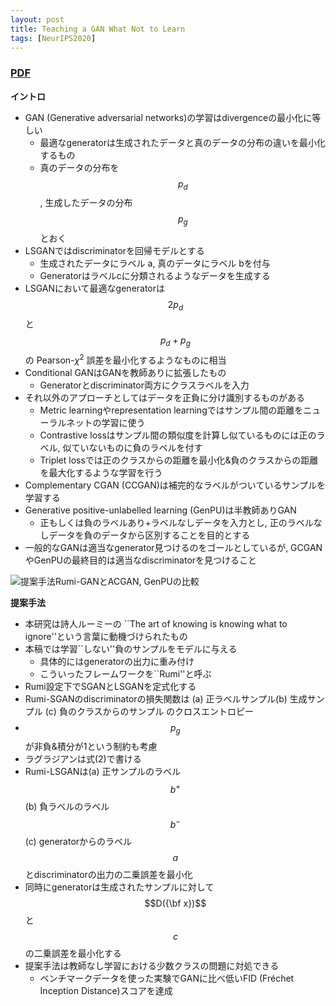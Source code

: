 ```yaml
---
layout: post
title: Teaching a GAN What Not to Learn
tags: [NeurIPS2020]
---
```


### [PDF](https://papers.nips.cc/paper/2020/hash/29405e2a4c22866a205f557559c7fa4b-Abstract.html)
**イントロ**
- GAN (Generative adversarial networks)の学習はdivergenceの最小化に等しい
  - 最適なgeneratorは生成されたデータと真のデータの分布の違いを最小化するもの
  - 真のデータの分布を$$p_d$$, 生成したデータの分布 $$p_g$$とおく
- LSGANではdiscriminatorを回帰モデルとする
  - 生成されたデータにラベル a, 真のデータにラベル bを付与
  - Generatorはラベルcに分類されるようなデータを生成する
- LSGANにおいて最適なgeneratorは $$2p_d$$と $$p_d+p_g$$の Pearson-$\chi^2$ 誤差を最小化するようなものに相当
- Conditional GANはGANを教師ありに拡張したもの
  - Generatorとdiscriminator両方にクラスラベルを入力
- それ以外のアプローチとしてはデータを正負に分け識別するものがある
  - Metric learningやrepresentation learningではサンプル間の距離をニューラルネットの学習に使う
  - Contrastive lossはサンプル間の類似度を計算し似ているものには正のラベル, 似ていないものに負のラベルを付す
  - Triplet lossでは正のクラスからの距離を最小化&負のクラスからの距離を最大化するような学習を行う
- Complementary CGAN (CCGAN)は補完的なラベルがついているサンプルを学習する
- Generative positive-unlabelled learning (GenPU)は半教師ありGAN
  - 正もしくは負のラベルあり+ラベルなしデータを入力とし, 正のラベルなしデータを負のデータから区別することを目的とする
- 一般的なGANは適当なgenerator見つけるのをゴールとしているが, GCGANやGenPUの最終目的は適当なdiscriminatorを見つけること

![提案手法Rumi-GANとACGAN, GenPUの比較](../_site/assets/Rumi-GAN.png)

**提案手法**
- 本研究は詩人ルーミーの ``The art of knowing is knowing what to ignore''という言葉に動機づけられたもの
- 本稿では学習``しない''負のサンプルをモデルに与える
  - 具体的にはgeneratorの出力に重み付け
  - こういったフレームワークを``Rumi''と呼ぶ  
- Rumi設定下でSGANとLSGANを定式化する
- Rumi-SGANのdiscriminatorの損失関数は (a) 正ラベルサンプル(b) 生成サンプル (c) 負のクラスからのサンプル のクロスエントロピー
- $$p_g$$が非負&積分が1という制約も考慮
- ラグラジアンは式(2)で書ける
- Rumi-LSGANは(a) 正サンプルのラベル $$b^+$$ (b) 負ラベルのラベル $$b^-$$ (c) generatorからのラベル $$a$$とdiscriminatorの出力の二乗誤差を最小化
- 同時にgeneratorは生成されたサンプルに対して $$D({\bf x})$$と $$c$$の二乗誤差を最小化する
- 提案手法は教師なし学習における少数クラスの問題に対処できる
  - ベンチマークデータを使った実験でGANに比べ低いFID (Fréchet Inception Distance)スコアを達成


